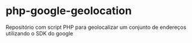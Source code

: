 # php-google-geolocation
Repositório com script PHP para geolocalizar um conjunto de endereços utilizando o SDK do google
